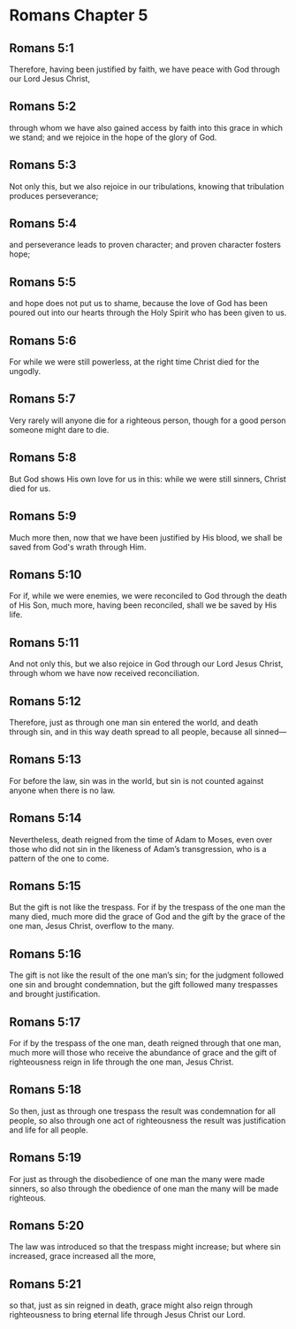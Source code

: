 # Romans Chapter 5

## Romans 5:1
Therefore, having been justified by faith, we have peace with God through our Lord Jesus Christ,

## Romans 5:2
through whom we have also gained access by faith into this grace in which we stand; and we rejoice in the hope of the glory of God.

## Romans 5:3
Not only this, but we also rejoice in our tribulations, knowing that tribulation produces perseverance;

## Romans 5:4
and perseverance leads to proven character; and proven character fosters hope;

## Romans 5:5
and hope does not put us to shame, because the love of God has been poured out into our hearts through the Holy Spirit who has been given to us.

## Romans 5:6
For while we were still powerless, at the right time Christ died for the ungodly.

## Romans 5:7
Very rarely will anyone die for a righteous person, though for a good person someone might dare to die.

## Romans 5:8
But God shows His own love for us in this: while we were still sinners, Christ died for us.

## Romans 5:9
Much more then, now that we have been justified by His blood, we shall be saved from God's wrath through Him.

## Romans 5:10
For if, while we were enemies, we were reconciled to God through the death of His Son, much more, having been reconciled, shall we be saved by His life.

## Romans 5:11
And not only this, but we also rejoice in God through our Lord Jesus Christ, through whom we have now received reconciliation.

## Romans 5:12
Therefore, just as through one man sin entered the world, and death through sin, and in this way death spread to all people, because all sinned—

## Romans 5:13
For before the law, sin was in the world, but sin is not counted against anyone when there is no law.

## Romans 5:14
Nevertheless, death reigned from the time of Adam to Moses, even over those who did not sin in the likeness of Adam’s transgression, who is a pattern of the one to come.

## Romans 5:15
But the gift is not like the trespass. For if by the trespass of the one man the many died, much more did the grace of God and the gift by the grace of the one man, Jesus Christ, overflow to the many.

## Romans 5:16
The gift is not like the result of the one man’s sin; for the judgment followed one sin and brought condemnation, but the gift followed many trespasses and brought justification.

## Romans 5:17
For if by the trespass of the one man, death reigned through that one man, much more will those who receive the abundance of grace and the gift of righteousness reign in life through the one man, Jesus Christ.

## Romans 5:18
So then, just as through one trespass the result was condemnation for all people, so also through one act of righteousness the result was justification and life for all people.

## Romans 5:19
For just as through the disobedience of one man the many were made sinners, so also through the obedience of one man the many will be made righteous.

## Romans 5:20
The law was introduced so that the trespass might increase; but where sin increased, grace increased all the more,

## Romans 5:21
so that, just as sin reigned in death, grace might also reign through righteousness to bring eternal life through Jesus Christ our Lord.
